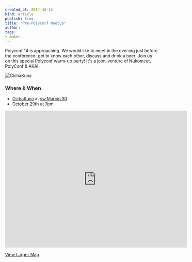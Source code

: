```yaml
---
created_at: 2014-10-16
kind: article
publish: true
title: "Pre-Polyconf Meetup"
author:
tags:
- maker
---
```


Polyconf 14 is approaching. We would like to meet in the evening just before the conference: get to know each other, discuss and drink a beer. Join us on this special Polyconf warm-up party! It's a joint-venture of Nukomeet, PolyConf & AKAI.


![CichaKuna](/assets/images/blog/CichaKuna.jpg "CichaKuna")

### Where & When

 * [CichaKuna][1] at [św Marcin 30][2]
 * October 29th at 7pm

<iframe src="https://www.google.com/maps/embed?pb=!1m18!1m12!1m3!1d2434.022926518096!2d16.926777099999992!3d52.4062607!2m3!1f0!2f0!3f0!3m2!1i1024!2i768!4f13.1!3m3!1m2!1s0x47045b39b469c2b3%3A0xc6f674922d5ec804!2zxZp3acSZdHkgTWFyY2luIDMwLCBQb3puYcWE!5e0!3m2!1sen!2spl!4v1413491060651" width="600" height="450" frameborder="0" style="border:0"></iframe>
 <br/>

[View Larger Map][3]

[1]: https://www.facebook.com/kunacicha
[2]: https://goo.gl/maps/Snu44
[3]: https://goo.gl/maps/Snu44